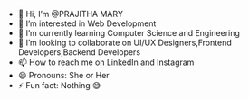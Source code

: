 - 👋 Hi, I’m @PRAJITHA MARY
- 👀 I’m interested in Web Development 
- 🌱 I’m currently learning Computer Science and Engineering 
- 💞️ I’m looking to collaborate on UI/UX Designers,Frontend Developers,Backend Developers
- 📫 How to reach me on LinkedIn and Instagram
- 😄 Pronouns: She or Her
- ⚡ Fun fact: Nothing 😅 

<!---
PRAJITHAMARY/PRAJITHAMARY is a ✨ special ✨ repository because its `README.md` (this file) appears on your GitHub profile.
You can click the Preview link to take a look at your changes.
--->
